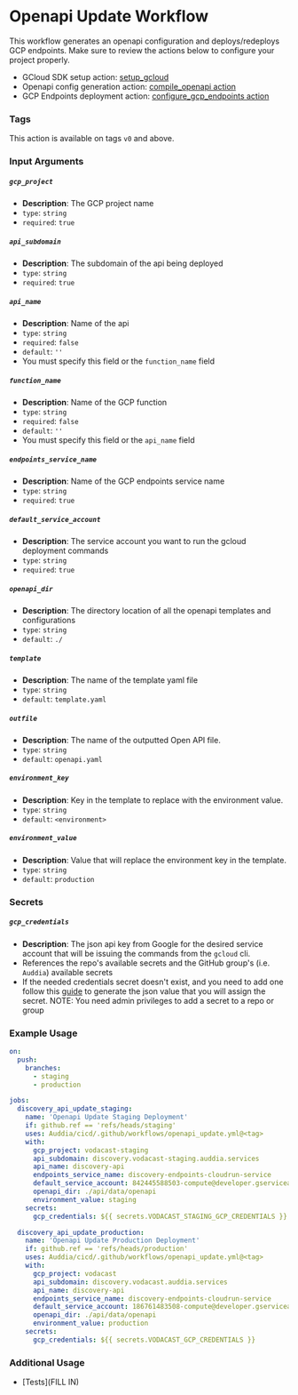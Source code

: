 # Openapi Update Workflow
This workflow generates an openapi configuration and deploys/redeploys GCP endpoints. Make sure to review the actions below to configure your project properly. 

* GCloud SDK setup action: [setup_gcloud](../../actions/setup_gcloud/README.md)
* Openapi config generation action: [compile_openapi action](../../actions/compile_openapi/README.md)
* GCP Endpoints deployment action: [configure_gcp_endpoints action](../../actions/configure_gcp_endpoints/README.md)

### Tags
This action is available on tags `v0` and above.


### Input Arguments

##### `gcp_project`
* **Description**: The GCP project name
* `type`: `string`
* `required`: `true`

##### `api_subdomain`
* **Description**: The subdomain of the api being deployed
* `type`: `string`
* `required`: `true`

##### `api_name`
* **Description**: Name of the api
* `type`: `string`
* `required`: `false`
* `default`: `''`
* You must specify this field or the `function_name` field

##### `function_name`
* **Description**: Name of the GCP function
* `type`: `string`
* `required`: `false`
* `default`: `''`
* You must specify this field or the `api_name` field


##### `endpoints_service_name`
* **Description**: Name of the GCP endpoints service name 
* `type`: `string`
* `required`: `true`

##### `default_service_account`
* **Description**: The service account you want to run the gcloud deployment commands
* `type`: `string`
* `required`: `true`

##### `openapi_dir`
* **Description**: The directory location of all the openapi templates and configurations
* `type`: `string`
* `default`: `./`

##### `template`
* **Description**: The name of the template yaml file
* `type`: `string`
* `default`: `template.yaml`

##### `outfile`
* **Description**: The name of the outputted Open API file.
* `type`: `string`
* `default`: `openapi.yaml`

##### `environment_key`
* **Description**: Key in the template to replace with the environment value.
* `type`: `string`
* `default`: `<environment>`

##### `environment_value`
* **Description**: Value that will replace the environment key in the template.
* `type`: `string`
* `default`: `production`


### Secrets

##### `gcp_credentials`
* **Description**: The json api key from Google for the desired service account that will be issuing the commands from the `gcloud` cli.
* References the repo's available secrets and the GitHub group's (i.e. `Auddia`) available secrets
* If the needed credentials secret doesn't exist, and you need to add one follow this [guide](https://cloud.google.com/docs/authentication/getting-started#create-service-account-console) to generate the json value that you will assign the secret. NOTE: You need admin privileges to add a secret to a repo or group


### Example Usage
```yaml
on:
  push:
    branches:
      - staging
      - production

jobs:
  discovery_api_update_staging:
    name: 'Openapi Update Staging Deployment'
    if: github.ref == 'refs/heads/staging'
    uses: Auddia/cicd/.github/workflows/openapi_update.yml@<tag>
    with:
      gcp_project: vodacast-staging
      api_subdomain: discovery.vodacast-staging.auddia.services
      api_name: discovery-api
      endpoints_service_name: discovery-endpoints-cloudrun-service
      default_service_account: 842445588503-compute@developer.gserviceaccount.com
      openapi_dir: ./api/data/openapi
      environment_value: staging
    secrets:
      gcp_credentials: ${{ secrets.VODACAST_STAGING_GCP_CREDENTIALS }}

  discovery_api_update_production:
    name: 'Openapi Update Production Deployment'
    if: github.ref == 'refs/heads/production'
    uses: Auddia/cicd/.github/workflows/openapi_update.yml@<tag>
    with:
      gcp_project: vodacast
      api_subdomain: discovery.vodacast.auddia.services
      api_name: discovery-api
      endpoints_service_name: discovery-endpoints-cloudrun-service
      default_service_account: 186761483508-compute@developer.gserviceaccount.com
      openapi_dir: ./api/data/openapi
      environment_value: production
    secrets:
      gcp_credentials: ${{ secrets.VODACAST_GCP_CREDENTIALS }}
```

### Additional Usage
* [Tests](FILL IN)